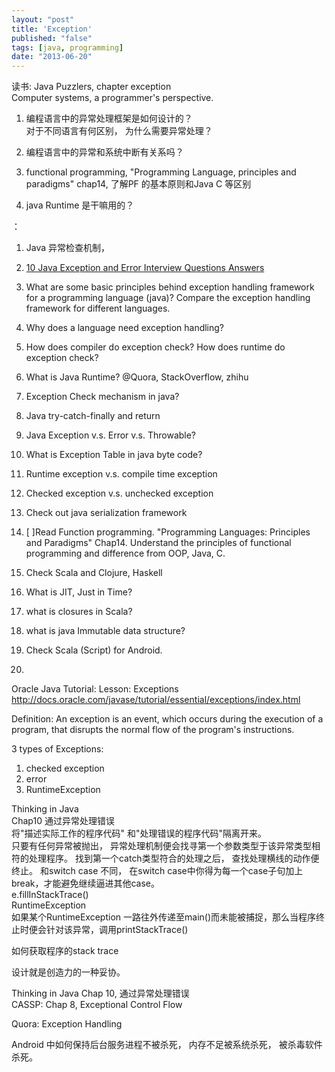 ```yaml
---
layout: "post"
title: 'Exception'
published: "false"
tags: [java, programming]
date: "2013-06-20"
---
```


读书: Java Puzzlers, chapter exception  
Computer systems, a programmer's perspective.

1. 编程语言中的异常处理框架是如何设计的？  
   对于不同语言有何区别， 为什么需要异常处理？

2. 编程语言中的异常和系统中断有关系吗？  
3. functional programming, "Programming Language, principles and paradigms" chap14, 了解PF 的基本原则和Java C 等区别  
4. java Runtime 是干嘛用的？

：

1. Java 异常检查机制，

2. [10 Java Exception and Error Interview Questions Answers](http://javarevisited.blogspot.com/2013/06/10-java-exception-and-error-interview-questions-answers-programming.html)

1. What are some basic principles behind exception handling framework for a programming language (java)? Compare the exception handling framework for different languages.  
2. Why does a language need exception handling?  
3. How does compiler do exception check? How does runtime do exception check?  
4. What is Java Runtime? @Quora, StackOverflow, zhihu  
5. Exception Check mechanism in java?  
6. Java try-catch-finally and return  
7. Java Exception v.s. Error v.s. Throwable?  
8. What is Exception Table in java byte code?  
9. Runtime exception v.s. compile time exception  
10. Checked exception v.s. unchecked exception  
11. Check out java serialization framework  
12. [ ]Read Function programming. "Programming Languages: Principles and Paradigms" Chap14. Understand the principles of functional programming and difference from OOP, Java, C.  
13. Check Scala and Clojure, Haskell  
14. What is JIT, Just in Time?  
15. what is closures in Scala?  
16. what is java Immutable data structure?  
17. Check Scala (Script) for Android.  
18.

Oracle Java Tutorial: Lesson: Exceptions  
http://docs.oracle.com/javase/tutorial/essential/exceptions/index.html

Definition: An exception is an event, which occurs during the execution of a program, that disrupts the normal flow of the program's instructions.

3 types of Exceptions:

1. checked exception  
2. error  
3. RuntimeException  

Thinking in Java  
Chap10 通过异常处理错误  
将"描述实际工作的程序代码" 和"处理错误的程序代码"隔离开来。  
只要有任何异常被抛出， 异常处理机制便会找寻第一个参数类型于该异常类型相符的处理程序。 找到第一个catch类型符合的处理之后， 查找处理横线的动作便终止。 和switch case 不同， 在switch case中你得为每一个case子句加上break，才能避免继续逼进其他case。  
e.fillInStackTrace()  
RuntimeException  
如果某个RuntimeException 一路往外传递至main()而未能被捕捉，那么当程序终止时便会针对该异常，调用printStackTrace()

如何获取程序的stack trace

设计就是创造力的一种妥协。

Thinking in Java Chap 10, 通过异常处理错误  
CASSP: Chap 8, Exceptional Control Flow

Quora: Exception Handling

Android 中如何保持后台服务进程不被杀死， 内存不足被系统杀死， 被杀毒软件杀死。